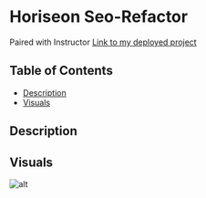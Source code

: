# Horiseon Seo-Refactor
Paired with Instructor
[Link to my deployed project](https://www.google.com)

## Table of Contents
- [Description](#description)
- [Visuals](#visuals)

## Description

## Visuals
![alt]()